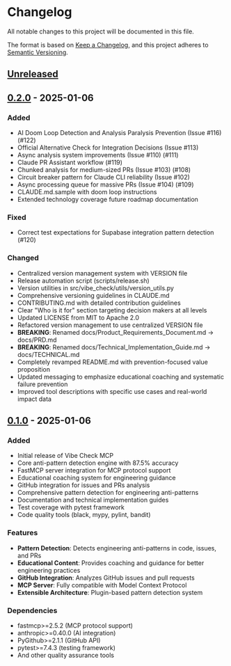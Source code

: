 # Changelog

All notable changes to this project will be documented in this file.

The format is based on [Keep a Changelog](https://keepachangelog.com/en/1.0.0/),
and this project adheres to [Semantic Versioning](https://semver.org/spec/v2.0.0.html).

## [Unreleased]

## [0.2.0] - 2025-01-06

### Added
- AI Doom Loop Detection and Analysis Paralysis Prevention (Issue #116) (#122)
- Official Alternative Check for Integration Decisions (Issue #113)
- Async analysis system improvements (Issue #110) (#111)
- Claude PR Assistant workflow (#119)
- Chunked analysis for medium-sized PRs (Issue #103) (#108)
- Circuit breaker pattern for Claude CLI reliability (Issue #102)
- Async processing queue for massive PRs (Issue #104) (#109)
- CLAUDE.md.sample with doom loop instructions
- Extended technology coverage future roadmap documentation

### Fixed
- Correct test expectations for Supabase integration pattern detection (#120)

### Changed
- Centralized version management system with VERSION file
- Release automation script (scripts/release.sh)
- Version utilities in src/vibe_check/utils/version_utils.py
- Comprehensive versioning guidelines in CLAUDE.md
- CONTRIBUTING.md with detailed contribution guidelines
- Clear "Who is it for" section targeting decision makers at all levels
- Updated LICENSE from MIT to Apache 2.0
- Refactored version management to use centralized VERSION file
- **BREAKING**: Renamed docs/Product_Requirements_Document.md → docs/PRD.md
- **BREAKING**: Renamed docs/Technical_Implementation_Guide.md → docs/TECHNICAL.md
- Completely revamped README.md with prevention-focused value proposition
- Updated messaging to emphasize educational coaching and systematic failure prevention
- Improved tool descriptions with specific use cases and real-world impact data

## [0.1.0] - 2025-01-06

### Added
- Initial release of Vibe Check MCP
- Core anti-pattern detection engine with 87.5% accuracy
- FastMCP server integration for MCP protocol support
- Educational coaching system for engineering guidance
- GitHub integration for issues and PRs analysis
- Comprehensive pattern detection for engineering anti-patterns
- Documentation and technical implementation guides
- Test coverage with pytest framework
- Code quality tools (black, mypy, pylint, bandit)

### Features
- **Pattern Detection**: Detects engineering anti-patterns in code, issues, and PRs
- **Educational Content**: Provides coaching and guidance for better engineering practices
- **GitHub Integration**: Analyzes GitHub issues and pull requests
- **MCP Server**: Fully compatible with Model Context Protocol
- **Extensible Architecture**: Plugin-based pattern detection system

### Dependencies
- fastmcp>=2.5.2 (MCP protocol support)
- anthropic>=0.40.0 (AI integration)
- PyGithub>=2.1.1 (GitHub API)
- pytest>=7.4.3 (testing framework)
- And other quality assurance tools

[Unreleased]: https://github.com/kesslerio/vibe-check-mcp/compare/v0.2.0...HEAD
[0.2.0]: https://github.com/kesslerio/vibe-check-mcp/compare/v0.1.0...v0.2.0
[0.1.0]: https://github.com/kesslerio/vibe-check-mcp/releases/tag/v0.1.0